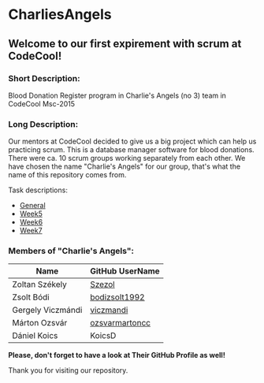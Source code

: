 # CharliesAngels
## Welcome to our first expirement with scrum at CodeCool!

### Short Description:
Blood Donation Register program in Charlie's Angels (no 3) team in CodeCool Msc-2015

### Long Description:

Our mentors at CodeCool decided to give us a big project which can help us practicing scrum. This is a database manager software for blood donations. There were ca. 10 scrum groups working separately from each other. We have chosen the name "Charlie's Angels" for our group, that's what the name of this repository comes from.

Task descriptions:
* [General](TaskDescription/InitialOrder.md)
* [Week5](TaskDescription/OrdersWeek5.md)
* [Week6](TaskDescription/OrdersWeek6.md)
* [Week7](TaskDescription/OrdersWeek7.md)

### Members of "Charlie's Angels":
| Name			        | GitHub UserName
| ----			        | ----
| Zoltan Székely    | [Szezol](https://github.com/Szezol)
| Zsolt Bódi        | [bodizsolt1992](https://github.com/bodizsolt1992)
| Gergely Viczmándi	| [viczmandi](https://github.com/viczmandi)
| Márton Ozsvár		  | [ozsvarmartoncc](https://github.com/ozsvarmartoncc)
| Dániel Koics		  | KoicsD

**Please, don't forget to have a look at Their GitHub Profile as well!**

Thank you for visiting our repository.
